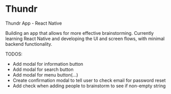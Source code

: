 # Thundr
Thundr App - React Native

Building an app that allows for more effective brainstorming. Currently learning React Native
and developing the UI and screen flows, with minimal backend functionality. 

TODOS:

- Add modal for information button
- Add modal for search button
- Add modal for menu button(…)
- Create confirmation modal to tell user to check email for password reset
- Add check when adding people to brainstorm to see if non-empty string

